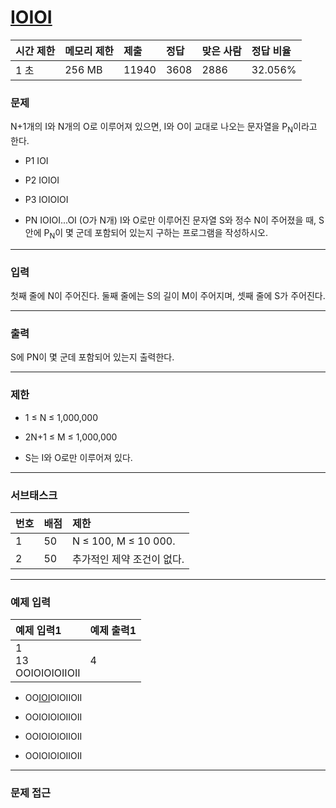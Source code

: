 # [IOIOI](https://www.acmicpc.net/problem/5525)

<div align = center>

| 시간 제한 | 메모리 제한 | 제출  | 정답 | 맞은 사람 | 정답 비율 |
| :-------- | :---------- | :---- | :--- | :-------- | :-------- |
| 1 초      | 256 MB      | 11940 | 3608 | 2886      | 32.056%   |

</div>

### 문제

N+1개의 I와 N개의 O로 이루어져 있으면, I와 O이 교대로 나오는 문자열을 P<sub>N</sub>이라고 한다.

  - P1 IOI

  - P2 IOIOI

  - P3 IOIOIOI

  - PN IOIOI...OI (O가 N개)
I와 O로만 이루어진 문자열 S와 정수 N이 주어졌을 때, S안에 P<sub>N</sub>이 몇 군데 포함되어 있는지 구하는 프로그램을 작성하시오.

---

### 입력

첫째 줄에 N이 주어진다. 둘째 줄에는 S의 길이 M이 주어지며, 셋째 줄에 S가 주어진다.

---

### 출력

S에 PN이 몇 군데 포함되어 있는지 출력한다.

---

### 제한

  - 1 ≤ N ≤ 1,000,000

  - 2N+1 ≤ M ≤ 1,000,000

  - S는 I와 O로만 이루어져 있다.

---

### 서브태스크

| 번호 | 배점 | 제한                       |
| :--- | :--- | :------------------------- |
| 1    | 50   | N ≤ 100, M ≤ 10 000.       |
| 2    | 50   | 추가적인 제약 조건이 없다. |

---

### 예제 입력

| 예제 입력1                 | 예제 출력1 |
| :------------------------- | :--------- |
| 1<br/>13<br/>OOIOIOIOIIOII | 4          |

  - OO<U>IOI</U>OIOIIOII

  - OOIOIOIOIIOII

  - OOIOIOIOIIOII

  - OOIOIOIOIIOII

---

### 문제 접근

